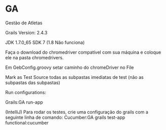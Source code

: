 # GA
Gestão de Atletas

Grails Version: 2.4.3

JDK 1.7.0_65 SDK 7 (1.8 Não funciona)

Faça o download do chromedriver compatível com sua máquina e coloque ele na pasta chromedrivers.

Em GebConfig.groovy setar caminho do chromeDriver no File

Mark as Test Source todas as subpastas imediatas de test (não as subpastas das subpastas)

Run configurations:

Grails:GA
run-app

(IntelliJ) Para rodar os testes, crie uma configuração do grails com a seguinte linha de comando:
Cucumber:GA
grails test-app functional:cucumber
